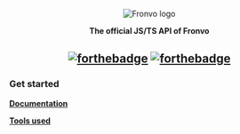 <p align='center'><img src='https://raw.githubusercontent.com/Fronvo/server/master/.github/assets/logo.png' alt='Fronvo logo'></p>
<p align='center'><b>The official JS/TS API of Fronvo</b></p>

<h2 align='center'>

[![forthebadge](https://forthebadge.com/images/badges/made-with-typescript.svg)](https://forthebadge.com)
[![forthebadge](https://forthebadge.com/images/badges/built-with-science.svg)](https://forthebadge.com)

</h2>

### Get started

**[Documentation](https://github.com/Fronvo/fronvo.js/blob/master/.github/markdown/DOCUMENTATION.md)**

**[Tools used](https://github.com/Fronvo/fronvo.js/blob/master/.github/markdown/TOOLS.md)**
